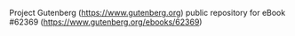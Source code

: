 Project Gutenberg (https://www.gutenberg.org) public repository for
eBook #62369 (https://www.gutenberg.org/ebooks/62369)
